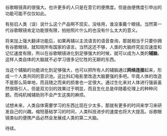 谷歌眼镜真的很强大。也许更多的人只是在意它的便携度。但是由便携度引申出的功能可能不仅仅如此。

有些旧人类（误）说什么这个产品啊不现实，没啥用，谁没事戴个眼镜。当然第一代谷歌眼镜肯定功能很有限，拍拍照片什么的也没有什么太大的意义。

将来加上强大翻译功能后，如果再辅以主流语言的语音查询，那就相当于只要你拥有谷歌眼镜，就知晓所有国家的语言。当然这还不够，人类的大脑终究反应速度和记忆速度有限，所以在谷歌眼镜进化到足够强大的时候，就可以成为人类的**辅脑**，这样人类自体的大脑就不必学习很多记忆性的无聊的东西。

当这个辅脑的功能进化到足够强大，也可以把所有人的辅脑通过**网络连接**起来，形成一个人类共同的意识池。这比科幻电影里改造大脑要强的多吧。毕竟人体的改造不是那么简单地，而且随之而来的损害也一定很大。通过生化来对人体进行强装虽然很吸引人，但是双刃剑的效果过于明显，而且生化总是伴随着伦理上的种种问题。而纯机械辅助则不会产生这类的麻烦。

试想未来，人类自体需要学习的东西比现在少太多，那就有更多的时间来学习来研发自己的兴趣。缩短基础学习的时间，人类科技进步的速度也将大大提高。谷歌眼镜类似的便携产品必然会发展成人类的第二大脑。

待续。
